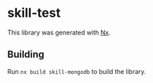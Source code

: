 # skill-test

This library was generated with [Nx](https://nx.dev).

## Building

Run `nx build skill-mongodb` to build the library.
